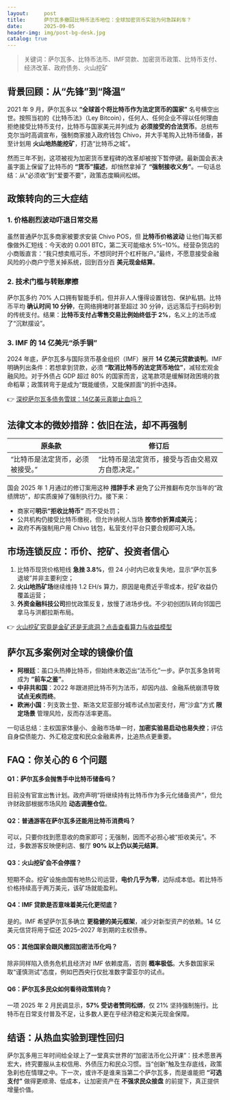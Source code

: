 ```yaml
---
layout:     post
title:      萨尔瓦多撤回比特币法币地位：全球加密货币实验为何急踩刹车？
date:       2025-09-05
header-img: img/post-bg-desk.jpg
catalog: true
---
```


> 关键词：萨尔瓦多、比特币法币、IMF贷款、加密货币政策、比特币支付、经济改革、政府债务、火山挖矿

## 背景回顾：从“先锋”到“降温”

2021 年 9 月，萨尔瓦多以 **“全球首个将比特币作为法定货币的国家”** 名号横空出世。按照当初的《比特币法》（Ley Bitcoin），任何人、任何企业不得以任何理由拒绝接受比特币支付，比特币与国家美元并列成为 **必须接受的合法货币**。总统布克尔当时高调宣布，强制商家接入政府钱包 Chivo，并大手笔购入比特币储备，甚至计划用 **火山地热能挖矿**，打造“比特币之城”。

然而三年不到，这项被视为加密货币里程碑的改革却被按下暂停键。最新国会表决虽字面上保留了比特币的 **“货币”描述**，却悄然拿掉了 **“强制接收义务”**。一句话总结：从“必须收”到“爱要不要”，政策态度瞬间松绑。

## 政策转向的三大症结

### 1. 价格剧烈波动吓退日常交易
虽然普通萨尔瓦多商家被要求安装 Chivo POS，但 **比特币价格波动** 让他们每天都像做外汇短线：今天收的 0.001 BTC，第二天可能缩水 5%–10%。经营杂货店的小商贩直言：“我只想卖瓶可乐，不想同时开个杠杆账户。”最终，不愿意接受金融风险的小商户宁愿关掉系统，回到百分百 **美元现金结算**。

### 2. 技术门槛与转账摩擦
萨尔瓦多约 70% 人口拥有智能手机，但并非人人懂得设置钱包、保护私钥。比特币平均 **确认时间 10 分钟**，在网络拥堵时甚至超过 30 分钟，远远落后于扫码秒到的传统支付。结果：**比特币支付占零售交易比例始终低于 2%**，名义上的法币成了“沉默摆设”。

### 3. IMF 的 14 亿美元“杀手锏”
2024 年底，萨尔瓦多与国际货币基金组织（IMF）展开 **14 亿美元贷款谈判**。IMF 明确列出条件：若想拿到贷款，必须 **“取消比特币的法定货币地位”**，减轻宏观金融风险。对于外债占 GDP 超过 80% 的国家而言，这笔款项是缓解财政困境的救命稻草；政策转弯于是成为“既能缓债，又能保颜面”的折中选择。

👉 [深挖萨尔瓦多债务雪球：14亿美元真能止血吗？](https://okxdog.com/)

## 法律文本的微妙措辞：依旧在法，却不再强制

| 原条款 | 修订后 |
| --- | --- |
| “比特币是法定货币，必须被接受。” | “比特币是法定货币，接受与否由交易双方自愿决定。” |

国会 2025 年 1 月通过的修订案用这种 **措辞手术** 避免了公开推翻布克尔当年的“政绩牌坊”，却实质废掉了强制执行力。接下来：

- 商家可**明示“拒收比特币”** 而不受处罚；
- 公共机构仍接受比特币缴税，但允许纳税人当场 **按市价折算成美元**；
- 政府不再强制用户用 Chivo 钱包，私营支付平台只要合规即可入场。

## 市场连锁反应：币价、挖矿、投资者信心

1. 比特币现货价格短线 **急挫 3.8%**，但 24 小时内已收复失地，显示“萨尔瓦多退坡”并非主要利空；
2. **火山地热矿场**继续维持 1.2 EH/s 算力，原因是电费近乎零成本，挖矿收益仍覆盖运营；
3. **外资金融科技公司**担忧政策反复，放慢了进场步伐。不少初创团队转向邻国巴拿马与洪都拉斯布局。

👉 [火山挖矿究竟是金矿还是无底洞？点击查看算力与收益模型](https://okxdog.com/)

## 萨尔瓦多案例对全球的镜像价值

- **阿根廷**：虽口头热捧比特币，但始终未敢迈出“法币化”一步。萨尔瓦多急转弯成为 **“前车之鉴”**。
- **中非共和国**：2022 年跟进把比特币列为法币，却因内战、金融系统崩溃导致 **试点无疾而终**。
- **欧洲小国**：列支敦士登、斯洛文尼亚部分城市试点加密支付，用“沙盒”方式 **限定场景** 管理风险，反而存活率更高。

一句话总结：主权国家体量小、金融市场单一时，**加密实验易启动也易失控**；评估自身偿债能力、外汇稳定度和民众金融素养，比追热点更重要。

## FAQ：你关心的 6 个问题

#### Q1：萨尔瓦多会抛售手中比特币储备吗？
目前没有官宣出售计划。政府声明“将继续持有比特币作为多元化储备资产”，但允许财政部根据市场风险 **动态调整仓位**。

#### Q2：普通游客在萨尔瓦多还能用比特币消费吗？
可以，只要你找到愿意收的商家即可；无强制，因而不必担心被“拒收美元”。不过，多数游客反映便利店、餐厅 **90% 以上仍以美元结算**。

#### Q3：火山挖矿会不会停摆？
短期不会。挖矿设施由国有地热公司运营，**电价几乎为零**，边际成本低。若比特币价格持续高于两万美元，该矿场就能盈利。

#### Q4：IMF 贷款是否意味着美元化更彻底？
是的。IMF 希望萨尔瓦多确立 **更稳健的美元框架**，减少对新型资产的依赖。14 亿美元信贷将用于偿还 2025–2027 年到期的主权债券。

#### Q5：其他国家会跟风撤回加密法币化吗？
除非同样陷入债务危机且经济对 IMF 依赖度高，否则 **概率极低**。大多数国家采取“谨慎测试”态度，例如巴西央行仅批准数字雷亚尔的试点。

#### Q6：萨尔瓦多民众如何看待政策转向？
一项 2025 年 2 月民调显示，**57% 受访者赞同松绑**，仅 21% 坚持强制施行。比特币在日常支付普及不足，让多数人更在乎经济稳定和美元现金保障。

## 结语：从热血实验到理性回归

萨尔瓦多用三年时间给全球上了一堂真实世界的“加密法币化公开课”：技术愿景再宏大，终究要服从主权信用、外债压力和民众习惯。当“创新”触及生存底线，政策急刹也在情理之中。下一次，或许不是谁来当第二个萨尔瓦多，而是谁能把 **“可选支付”** 做得更顺滑、低成本，让加密资产在 **不强求民众接盘** 的前提下，真正提供增量价值。